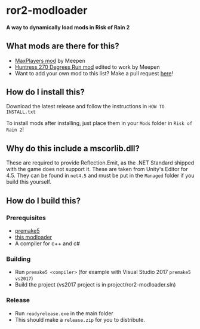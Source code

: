 # ror2-modloader
#### A way to dynamically load mods in Risk of Rain 2

## What mods are there for this?

- [MaxPlayers mod](https://github.com/meepen/ror2-maxplayers-mod) by Meepen
- [Huntress 270 Degrees Run mod](https://github.com/meepen/ror2-huntress-sprint-mod) edited to work by Meepen
- Want to add your own mod to this list? Make a pull request [here](https://github.com/meepen/ror2-modloader/pulls)!


## How do I install this?

Download the latest release and follow the instructions in `HOW TO INSTALL.txt`

To install mods after installing, just place them in your `Mods` folder in `Risk of Rain 2`!


## Why do this include a mscorlib.dll?

These are required to provide Reflection.Emit, as the .NET Standard shipped with the game does not support it. These are taken from Unity's Editor for 4.5. They can be found in `net4.5` and must be put in the `Managed` folder if you build this yourself.


## How do I build this?

### Prerequisites
- [premake5](https://github.com/premake/premake-core/releases)
- [this modloader](https://github.com/meepen/ror2-modloader)
- A compiler for c++ and c#

### Building
- Run `premake5 <compiler>` (for example with Visual Studio 2017 `premake5 vs2017`)
- Build the project (vs2017 project is in project/ror2-modloader.sln)

### Release
- Run `readyrelease.exe` in the main folder
- This should make a `release.zip` for you to distribute.